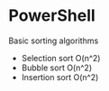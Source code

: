 # PowerShell
Basic sorting algorithms
- Selection sort O(n^2)
- Bubble sort O(n^2)
- Insertion sort O(n^2)
